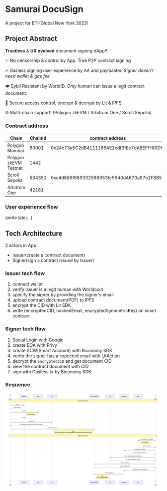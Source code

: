 # Samurai DocuSign

A project for ETHGlobal New York 2023!

## Project Abstract

**Trustless** & **UX evolved** document signing dApp!!

✨ No censorship & control by App. True P2P contract signing

🔥 Gasless signing user experience by AA and paymaster. _Signer doesn't need wallet & gas fee_

👁 Sybil Resistant by WorldID. _Only human_ can issue a legit contract document.

💎 Secure access control, encrypt & decrypt by Lit & IPFS.

🌐 Multi-chain support! (Polygon zkEVM / Arbitrum One / Scroll Sepolia)

### Contract address

| Chain                 | ChainId | contract address                           |
| --------------------- | ------- | ------------------------------------------ |
| Polygon Mumbai        | 80001   | 0x24c73a5C2dB4111166AE1cdf3fEe7dA8EFFf80D5 |
| Polygon zkEVM Testnet | 1442    |                                            |
| Scroll Sepolia        | 534351  | 0xc4d686f689332568953fc5640dA670a97b1F8B52 |
| Arbitrum One          | 42161   |                                            |

### User experience flow

(write later...)

## Tech Architecture

2 actors in App.

- Issuer(create a contract document)
- Signer(sign a contract issued by Issuer)

### Issuer tech flow

1. connect wallet
2. verify issuer is a legit human with Worldcoin
3. specify the signer by providing the signer's email
4. upload contract document(PDF) to IPFS
5. encrypt the CID with Lit SDK
6. write (encryptedCID, hashedEmail, encryptedSymmetricKey) on smart contract

### Signer tech flow

1. Social Login with Google
2. create EOA with Privy
3. create SCW(Smart Account) with Biconomy SDK
4. verify the signer has a expected email with LitAction
5. decrypt the `encryptedCID` and get document CID
6. view the contract document with CID
7. sign with Gasless tx by Biconomy SDK

### Sequence

![technical architecture](./public//architecture.png)
